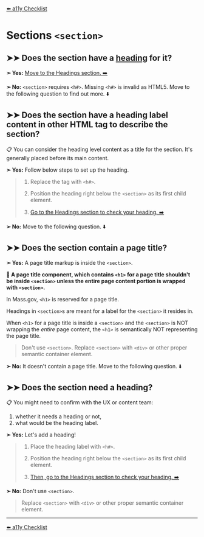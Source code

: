 [⬅️ a11y Checklist](a11y-checklist.md)

# Sections `<section>`

## ➤➤ Does the section have a [heading](headings.md) for it?


**➣ Yes:** 
[Move to the Headings section. ➡️](headings.md)

**➢ No:**
`<section>` requires `<h#>`. Missing `<h#>` is invalid as HTML5.
Move to the following question to find out more. ⬇️

## ➤➤ Does the section have a heading label content in other HTML tag to describe the section?

📋 You can consider the heading level content as a title for the section. It's generally placed before its main content.

**➣ Yes:** Follow below steps to set up the heading.
> 1. Replace the tag with `<h#>`.
> 
> 1. Position the heading right below the `<section>` as its first child element.
> 
> 1. [Go to the Headings section to check your heading. ➡️](headings.md)

**➢ No:**
Move to the following question. ⬇️

## ➤➤ Does the section contain a page title?

**➣ Yes:** A page title markup is inside the `<section>`.

**🛑 A page title component, which contains `<h1>` for a page title shouldn't be inside `<section>` unless the entire page content portion is wrapped with `<section>`.**

In Mass.gov, `<h1>` is reserved for a page title.

Headings in `<section>`s are meant for a label for the `<section>` it resides in. 

When `<h1>` for a page title is inside a `<section>` and the `<section>` is NOT wrapping the *entire* page content, the `<h1>` is semantically NOT representing the page title.

> Don't use `<section>`. Replace `<section>` with `<div>` or other proper semantic container element.

**➢ No:** It doesn't contain a page title. Move to the following question. ⬇️

## ➤➤ Does the section need a heading? 

📋 You might need to confirm with the UX or content team:

1. whether it needs a heading or not,
1. what would be the heading label.

**➣ Yes:** Let's add a heading!

> 1. Place the heading label with `<h#>`.
> 
> 1. Position the heading right below the `<section>` as its first child element.
> 
> 1. [Then, go to the Headings section to check your heading. ➡️](headings.md)

**➢ No:** Don't use `<section>`.

> Replace `<section>` with `<div>` or other proper semantic container element.

---
[⬅️ a11y Checklist](a11y-checklist.md)

